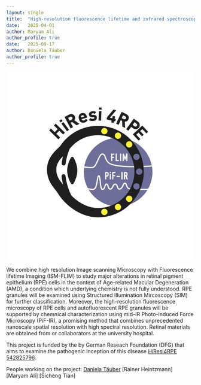 ```yaml
---
layout: single
title:  "High-resolution fluorescence lifetime and infrared spectroscopic characterization of pathogenic retinal pigment epithelium cell organelles (HiResi4RPE)"
date:   2025-04-01
author: Maryam Ali
author_profile: true
date:   2025-09-17
author: Daniela Täuber
author_profile: true
---
```


![BSAAdsorption](/assets/images/projects/HiResi4RPE.jpg)


We combine high resolution Image scanning Microscopy with Fluorescence lifetime Imaging (ISM-FLIM) to study major alterations in retinal pigment epithelium (RPE) cells in the context of Age-related Macular Degeneration (AMD), a condition which underlying chemistry is not fully understood. 
RPE granules will be examined using Structured Illumination Mircoscopy (SIM) for further classification.
Moreover, the high-resolution fluorescence microscopy of RPE cells and autofluorescent RPE granules will be supported by chemnical characterization using mid-IR Photo-induced Force Microscopy (PiF-IR), a promising method that combines unprecedented nanoscale spatial resolution with high spectral resolution. 
Retinal materials are obtained from or collaborators at the university hospital.


This project is funded by the by German Reseach Foundation (DFG) that aims to examine the pathogenic inception of this disease [HiResi4RPE 542825796](https://gepris.dfg.de/gepris/projekt/542825796?context=projekt&task=showDetail&id=542825796&).

People working on the project:
[Daniela Täuber](https://biopolim.de/curriculumvita.htm)
[Rainer Heintzmann]
[Maryam Ali]
[Sicheng Tian]

